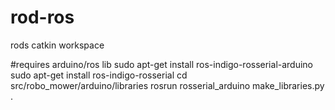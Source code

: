 # rod-ros
rods catkin workspace

#requires arduino/ros lib
sudo apt-get install ros-indigo-rosserial-arduino
sudo apt-get install ros-indigo-rosserial
cd src/robo_mower/arduino/libraries
rosrun rosserial_arduino make_libraries.py .
